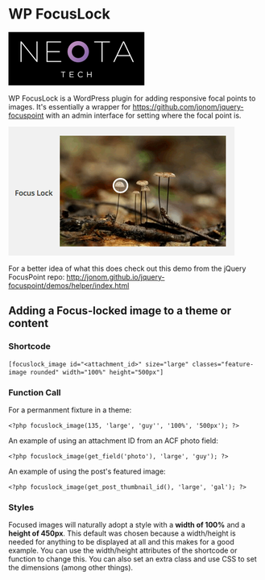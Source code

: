 # WP FocusLock

![Neota Tech](https://raw.githubusercontent.com/Boztown/wpfocuslock/master/extra/neota-tech-logo.png)

WP FocusLock is a WordPress plugin for adding responsive focal points to images.  It's essentially a wrapper for https://github.com/jonom/jquery-focuspoint with an admin interface for setting where the focal point is.

![WP FocusLock Animated Example](https://raw.githubusercontent.com/Boztown/wpfocuslock/master/extra/mushroom-gif.gif)

For a better idea of what this does check out this demo from the jQuery FocusPoint repo: http://jonom.github.io/jquery-focuspoint/demos/helper/index.html

## Adding a Focus-locked image to a theme or content

### Shortcode

```
[focuslock_image id="<attachment_id>" size="large" classes="feature-image rounded" width="100%" height="500px"] 
```

### Function Call

For a permanment fixture in a theme:

```
<?php focuslock_image(135, 'large', 'guy'', '100%', '500px'); ?>
```

An example of using an attachment ID from an ACF photo field:

```
<?php focuslock_image(get_field('photo'), 'large', 'guy'); ?>
```

An example of using the post's featured image:

```
<?php focuslock_image(get_post_thumbnail_id(), 'large', 'gal'); ?>
```

### Styles

Focused images will naturally adopt a style with a __width of 100%__ and a __height of 450px__.  This default was chosen because a width/height is needed for anything to be displayed at all and this makes for a good example.  You can use the width/height attributes of the shortcode or function to change this.  You can also set an extra class and use CSS to set the dimensions (among other things).
